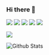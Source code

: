 ### Hi there 👋
<img src="https://img.shields.io/badge/HTML5-E34F26?style=flat-square&logo=HTML5&logoColor=black"/></a>
<img src="https://img.shields.io/badge/CSS3-1572B6?style=flat-square&logo=CSS3&logoColor=black"/></a>
<img src="https://img.shields.io/badge/JavaScript-F7DF1E?style=flat-square&logo=JavaScript&logoColor=black"/></a>
<img src="https://img.shields.io/badge/Node.Js-339933?style=flat-square&logo=Node-dot-Js&logoColor=black"/></a>
<img src="https://img.shields.io/badge/React-61DAFB?style=flat-square&logo=React&logoColor=black"/></a>

<img src="https://img.shields.io/badge/Java-007396?style=flat-square&logo=Java&logoColor=black"/></a>

![Github Stats](https://github-readme-stats.vercel.app/api?username=irinaliz&show_icons=true)
<!--
**irinaliz/irinaliz** is a ✨ _special_ ✨ repository because its `README.md` (this file) appears on your GitHub profile.

Here are some ideas to get you started:

- 🔭 I’m currently working on ...
- 🌱 I’m currently learning ...
- 👯 I’m looking to collaborate on ...
- 🤔 I’m looking for help with ...
- 💬 Ask me about ...
- 📫 How to reach me: ...
- 😄 Pronouns: ...
- ⚡ Fun fact: ...
-->
